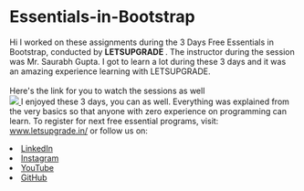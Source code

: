# Essentials-in-Bootstrap
Hi I worked on these assignments during the 3 Days Free Essentials in Bootstrap, conducted by <b> LETSUPGRADE
</b>.
The instructor during the session was Mr. Saurabh Gupta. I got to
learn a lot during these 3 days and it was an amazing experience learning with LETSUPGRADE.
<br><br>Here's the link for you to watch the sessions as well<br>
<a href="https://www.youtube.com/watch?v=PaEIicKKr2k&list=RDCMUCWUDiLzQZr4VDHNyMsVYn-g&index=2 "> <img src="https://content-strapi-lms.s3.ap-south-1.amazonaws.com/images/origin/boot_52f9b561cc.png"> </a>
I enjoyed these 3 days, you can as well. Everything was explained from the very basics so that
anyone with zero experience on programming can learn.
 To register for next free essential programs, visit:
<a href="https://letsupgrade.in/"> www.letsupgrade.in/</a>
or follow us on:
<li><a href=
"https://in.linkedin.com/company/letsupgrade-in">LinkedIn</a>
<li><a href=
"https://www.instagram.com/letsupgrade.in/">Instagram</a>
<li><a
href=
       "https://www.youtube.com/channel/UCWUDiLzQZr4VDHNyMsVYn-g">YouTube</a>
  <li><a href=
"https://github.com/LetsUpgrade">GitHub</a>




